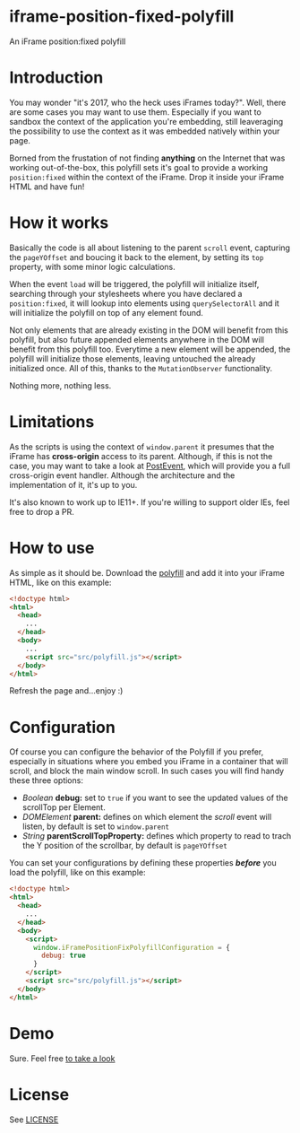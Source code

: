 # iframe-position-fixed-polyfill
An iFrame position:fixed polyfill

# Introduction

You may wonder "it's 2017, who the heck uses iFrames today?". Well, there are some cases you may want to use them. Especially if you want to sandbox the context of the application you're embedding, still leaveraging the possibility to use the context as it was embedded natively within your page.

Borned from the frustation of not finding **anything** on the Internet that was working out-of-the-box, this polyfill sets it's goal to provide a working `position:fixed` within the context of the iFrame. Drop it inside your iFrame HTML and have fun!

# How it works

Basically the code is all about listening to the parent `scroll` event, capturing the `pageYOffset` and boucing it back to the element, by setting its `top` property, with some minor logic calculations.

When the event `load` will be triggered, the polyfill will initialize itself, searching through your stylesheets where you have declared a `position:fixed`, it will lookup into elements using `querySelectorAll` and it will initialize the polyfill on top of any element found.

Not only elements that are already existing in the DOM will benefit from this polyfill, but also future appended elements anywhere in the DOM will benefit from this polyfill too. Everytime a new element will be appended, the polyfill will initialize those elements, leaving untouched the already initialized once. All of this, thanks to the `MutationObserver` functionality.

Nothing more, nothing less.

# Limitations

As the scripts is using the context of `window.parent` it presumes that the iFrame has **cross-origin** access to its parent. Although, if this is not the case, you may want to take a look at [PostEvent](https://github.com/julianxhokaxhiu/PostEvent), which will provide you a full cross-origin event handler. Although the architecture and the implementation of it, it's up to you.

It's also known to work up to IE11+. If you're willing to support older IEs, feel free to drop a PR.

# How to use

As simple as it should be. Download the [polyfill](src/polyfill.js) and add it into your iFrame HTML, like on this example:

```html
<!doctype html>
<html>
  <head>
    ...
  </head>
  <body>
    ...
    <script src="src/polyfill.js"></script>
  </body>
</html>
```

Refresh the page and...enjoy :)

# Configuration

Of course you can configure the behavior of the Polyfill if you prefer, especially in situations where you embed you iFrame in a container that will scroll, and block the main window scroll. In such cases you will find handy these three options:

- _Boolean_ **debug:** set to `true` if you want to see the updated values of the scrollTop per Element.
- _DOMElement_ **parent:** defines on which element the _scroll_ event will listen, by default is set to `window.parent`
- _String_ **parentScrollTopProperty:** defines which property to read to trach the Y position of the scrollbar, by default is `pageYOffset`

You can set your configurations by defining these properties **_before_** you load the polyfill, like on this example:

```html
<!doctype html>
<html>
  <head>
    ...
  </head>
  <body>
    <script>
      window.iFramePositionFixPolyfillConfiguration = {
        debug: true
      }
    </script>
    <script src="src/polyfill.js"></script>
  </body>
</html>
```

# Demo

Sure. Feel free [to take a look](https://julianxhokaxhiu.github.io/iframe-position-fixed-polyfill/)

# License

See [LICENSE](LICENSE)